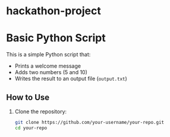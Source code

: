 # hackathon-project
# Basic Python Script

This is a simple Python script that:  
- Prints a welcome message  
- Adds two numbers (5 and 10)  
- Writes the result to an output file (`output.txt`)  

## How to Use

1. Clone the repository:  
   ```bash
   git clone https://github.com/your-username/your-repo.git
   cd your-repo
